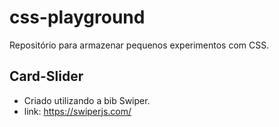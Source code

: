 # css-playground

Repositório para armazenar pequenos experimentos com CSS.

## Card-Slider 

- Criado utilizando a bib Swiper.
- link: https://swiperjs.com/